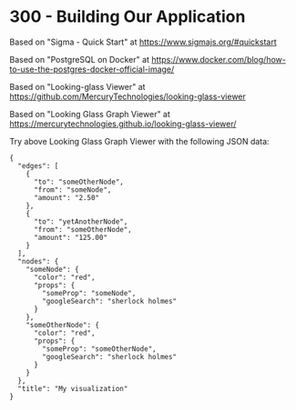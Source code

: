 # 300 - Building Our Application

Based on "Sigma - Quick Start" at https://www.sigmajs.org/#quickstart

Based on "PostgreSQL on Docker" at https://www.docker.com/blog/how-to-use-the-postgres-docker-official-image/

Based on "Looking-glass Viewer" at https://github.com/MercuryTechnologies/looking-glass-viewer

Based on "Looking Glass Graph Viewer" at https://mercurytechnologies.github.io/looking-glass-viewer/

Try above Looking Glass Graph Viewer with the following JSON data:

```
{
  "edges": [
    {
      "to": "someOtherNode",
      "from": "someNode",
      "amount": "2.50"
    },
    {
      "to": "yetAnotherNode",
      "from": "someOtherNode",
      "amount": "125.00"
    }
  ],
  "nodes": {
    "someNode": {
      "color": "red",
      "props": {
        "someProp": "someNode",
        "googleSearch": "sherlock holmes"
      }
    },
    "someOtherNode": {
      "color": "red",
      "props": {
        "someProp": "someOtherNode",
        "googleSearch": "sherlock holmes"
      }
    }
  },
  "title": "My visualization"
}
```
